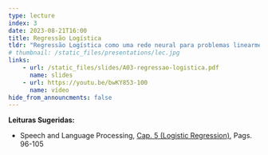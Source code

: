 ```yaml
---
type: lecture
index: 3
date: 2023-08-21T16:00
title: Regressão Logística
tldr: "Regressão Logística como uma rede neural para problemas linearmente separáveis."
# thumbnail: /static_files/presentations/lec.jpg
links: 
    - url: /static_files/slides/A03-regressao-logistica.pdf
      name: slides
    - url: https://youtu.be/bwKY853-100
      name: vídeo
hide_from_announcments: false
---
```

**Leituras Sugeridas:**
- Speech and Language Processing, [Cap. 5 (Logistic Regression)](https://web.stanford.edu/~jurafsky/slp3/5.pdf), Pags. 96-105
